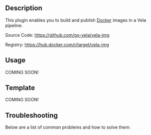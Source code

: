 ## Description

This plugin enables you to build and publish [Docker](https://www.docker.com/) images in a Vela pipeline.

Source Code: https://github.com/go-vela/vela-img

Registry: https://hub.docker.com/r/target/vela-img

## Usage

COMING SOON!

## Template

COMING SOON!

## Troubleshooting

Below are a list of common problems and how to solve them:
